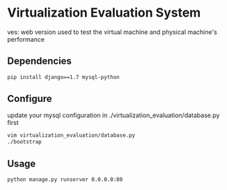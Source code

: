 # Virtualization Evaluation System
ves: web version used to test the virtual machine and physical machine's performance

## Dependencies
```sh
pip install django==1.7 mysql-python
```

## Configure
update your mysql configuration in ./virtualization_evaluation/database.py first 
```sh
vim virtualization_evaluation/database.py
./bootstrap
```

## Usage
```sh
python manage.py runserver 0.0.0.0:80
```
